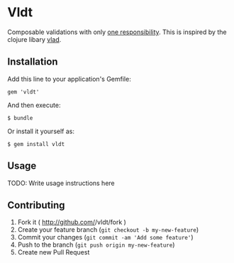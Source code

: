 # Vldt

Composable validations with only [one responsibility](http://en.wikipedia.org/wiki/Single_responsibility_principle). This is inspired by the clojure libary [vlad](https://github.com/logaan/vlad).

## Installation

Add this line to your application's Gemfile:

    gem 'vldt'

And then execute:

    $ bundle

Or install it yourself as:

    $ gem install vldt

## Usage

TODO: Write usage instructions here

## Contributing

1. Fork it ( http://github.com/<my-github-username>/vldt/fork )
2. Create your feature branch (`git checkout -b my-new-feature`)
3. Commit your changes (`git commit -am 'Add some feature'`)
4. Push to the branch (`git push origin my-new-feature`)
5. Create new Pull Request

